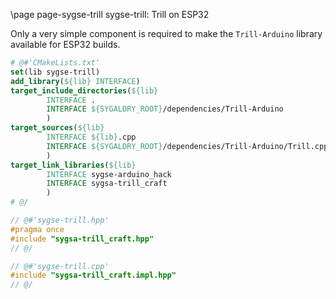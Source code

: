 \page page-sygse-trill sygse-trill: Trill on ESP32

Only a very simple component is required to make the `Trill-Arduino` library
available for ESP32 builds.

```cmake
# @#'CMakeLists.txt'
set(lib sygse-trill)
add_library(${lib} INTERFACE)
target_include_directories(${lib}
        INTERFACE .
        INTERFACE ${SYGALDRY_ROOT}/dependencies/Trill-Arduino
        )
target_sources(${lib}
        INTERFACE ${lib}.cpp
        INTERFACE ${SYGALDRY_ROOT}/dependencies/Trill-Arduino/Trill.cpp
        )
target_link_libraries(${lib}
        INTERFACE sygse-arduino_hack
        INTERFACE sygsa-trill_craft
        )
# @/
```

```cpp
// @#'sygse-trill.hpp'
#pragma once
#include "sygsa-trill_craft.hpp"
// @/

// @#'sygse-trill.cpp'
#include "sygsa-trill_craft.impl.hpp"
// @/
```
